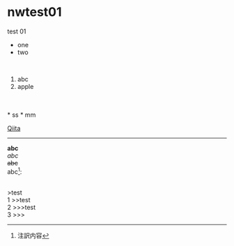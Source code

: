 # nwtest01

 test 01
 - one
 - two
<br>

 1. abc
 1. apple
 <br>
 <br>
 * ss
    * mm

[Qiita](https://qiita.com/kamorits/items/6f342da395ad57468ae3)

***
**abc**<br>
*abc*<br>
~~abc~~<br>
abc[^1]: <br>
[^1]: 注訳内容
 <br>
 >test<br>
 1
 >>test<br>
 2
 >>>test
<br>
3
>>>


